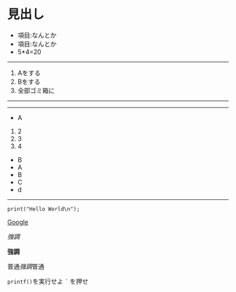 # 見出し

* 項目:なんとか
* 項目:なんとか
* 5\*4=20

------------

1. Aをする
2. Bをする
3. 全部ゴミ箱に

* * * * * * * * *

---

* A
 1. 2
 2. 3
 3. 4
* B
 * A
 * B
* C
* d

---

    print("Hello World\n");

[Google](http://google.com/)

*強調*

**強調**

普通*強調*普通

`printf()`を実行せよ
`` ` `` を押せ
